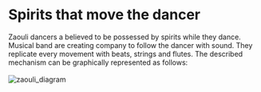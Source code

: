 # Spirits that move the dancer
Zaouli dancers a believed to be possessed by spirits while they dance. Musical band are creating company to follow the dancer with sound.
They replicate every movement with beats, strings and flutes.
The described mechanism can be graphically represented as follows:
<br>
<br>
![zaouli_diagram](./img/zaoli.png)
<br>
<br>


